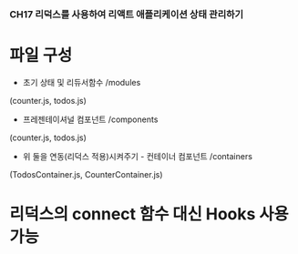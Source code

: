 ### CH17 리덕스를 사용하여 리액트 애플리케이션 상태 관리하기

# 파일 구성

- 초기 상태 및 리듀서함수 /modules

(counter.js, todos.js)

- 프레젠테이셔널 컴포넌트 /components

(counter.js, todos.js)

- 위 둘을 연동(리덕스 적용)시켜주기 - 컨테이너 컴포넌트 /containers

(TodosContainer.js, CounterContainer.js)

# 리덕스의 connect 함수 대신 Hooks 사용 가능
